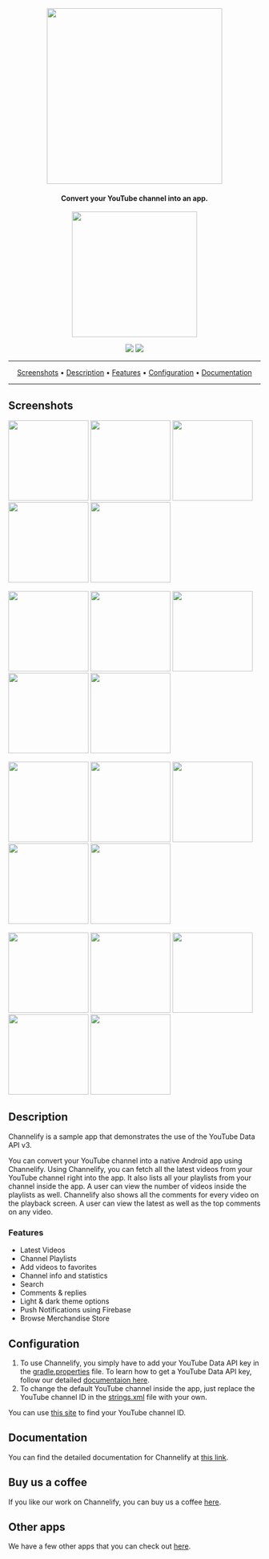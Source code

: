 <br>
<br>

<p align="center"><a href="#"><img src="https://channelify.aculix.com/wp-content/uploads/2019/12/channelify_logo.001.png" width="350"></a></p> 
<h4 align="center">Convert your YouTube channel into an app.</h4>

<p align="center"><a href="http://links.aculix.com/channelify-github"><img src="https://channelify.aculix.com/media/google-play-badge.png" width="250"></a></p>

<p align="center">
<a href="https://androidweekly.net/issues/issue-459/" alt="Android Weekly"><img src="https://androidweekly.net/issues/issue-459/badge"></a>
<a href="https://github.com/aculix/Channelify/blob/master/LICENSE" alt="Android Weekly"><img src="https://img.shields.io/github/license/aculix/channelify?label=License"></a>
</p>

<hr>
<p align="center"><a href="#screenshots">Screenshots</a> &bull; <a href="#description">Description</a> &bull; <a href="#features">Features</a> &bull; <a href="#configuration">Configuration</a> &bull; <a href="#documentation">Documentation</a></p>
<hr>

## Screenshots

[<img src="https://channelify.aculix.com/media/SS001.jpg" width=160>](https://channelify.aculix.com/media/SS001.jpg)
[<img src="https://channelify.aculix.com/media/SS002.jpg" width=160>](https://channelify.aculix.com/media/SS002.jpg)
[<img src="https://channelify.aculix.com/media/SS003.jpg" width=160>](https://channelify.aculix.com/media/SS003.jpg)
[<img src="https://channelify.aculix.com/media/SS004.jpg" width=160>](https://channelify.aculix.com/media/SS004.jpg)
[<img src="https://channelify.aculix.com/media/SS005.jpg" width=160>](https://channelify.aculix.com/media/SS005.jpg)

[<img src="https://channelify.aculix.com/media/SS006.jpg" width=160>](https://channelify.aculix.com/media/SS006.jpg)
[<img src="https://channelify.aculix.com/media/SS007.jpg" width=160>](https://channelify.aculix.com/media/SS007.jpg)
[<img src="https://channelify.aculix.com/media/SS008.jpg" width=160>](https://channelify.aculix.com/media/SS008.jpg)
[<img src="https://channelify.aculix.com/media/SS009.jpg" width=160>](https://channelify.aculix.com/media/SS009.jpg)
[<img src="https://channelify.aculix.com/media/SS0010.jpg" width=160>](https://channelify.aculix.com/media/SS0010.jpg)

[<img src="https://channelify.aculix.com/media/SS0011.jpg" width=160>](https://channelify.aculix.com/media/SS0011.jpg)
[<img src="https://channelify.aculix.com/media/SS0012.jpg" width=160>](https://channelify.aculix.com/media/SS0012.jpg)
[<img src="https://channelify.aculix.com/media/SS0013.jpg" width=160>](https://channelify.aculix.com/media/SS0013.jpg)
[<img src="https://channelify.aculix.com/media/SS0014.jpg" width=160>](https://channelify.aculix.com/media/SS0014.jpg)
[<img src="https://channelify.aculix.com/media/SS0015.jpg" width=160>](https://channelify.aculix.com/media/SS0015.jpg)

[<img src="https://channelify.aculix.com/media/SS0016.jpg" width=160>](https://channelify.aculix.com/media/SS0016.jpg)
[<img src="https://channelify.aculix.com/media/SS0017.jpg" width=160>](https://channelify.aculix.com/media/SS0017.jpg)
[<img src="https://channelify.aculix.com/media/SS0018.jpg" width=160>](https://channelify.aculix.com/media/SS0018.jpg)
[<img src="https://channelify.aculix.com/media/SS0019.jpg" width=160>](https://channelify.aculix.com/media/SS0019.jpg)
[<img src="https://channelify.aculix.com/media/SS0020.jpg" width=160>](https://channelify.aculix.com/media/SS0020.jpg)

## Description

Channelify is a sample app that demonstrates the use of the YouTube Data API v3.

You can convert your YouTube channel into a native Android app using Channelify. Using Channelify, you can fetch all the latest videos from your YouTube channel right into the app. It also lists all your playlists from your channel inside the app. A user can view the number of videos inside the playlists as well. Channelify also shows all the comments for every video on the playback screen. A user can view the latest as well as the top comments on any video.

### Features

* Latest Videos
* Channel Playlists
* Add videos to favorites
* Channel info and statistics
* Search
* Comments & replies
* Light & dark theme options
* Push Notifications using Firebase
* Browse Merchandise Store

## Configuration

1. To use Channelify, you simply have to add your YouTube Data API key in the <a href="gradle.properties">gradle.properties</a> file. To learn how to get a YouTube Data API key, follow our detailed <a href="https://channelify.aculix.com/docs">documentaion here</a>.
2. To change the default YouTube channel inside the app, just replace the YouTube channel ID in the <a href="app/src/main/res/values/strings.xml">strings.xml</a> file with your own.

You can use <a href="https://commentpicker.com/youtube-channel-id.php">this site</a> to find your YouTube channel ID.

## Documentation

You can find the detailed documentation for Channelify at <a href="https://channelify.aculix.com/docs">this link</a>.

## Buy us a coffee

If you like our work on Channelify, you can buy us a coffee <a href="https://ko-fi.com/aculix">here</a>.

## Other apps

We have a few other apps that you can check out <a href="https://play.google.com/store/apps/dev?id=8784124228561333652">here</a>.
